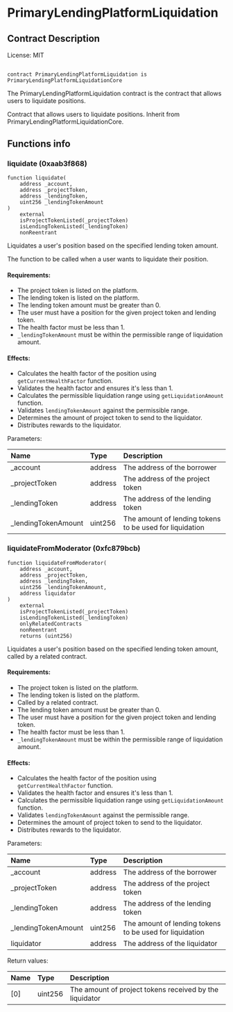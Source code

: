 # PrimaryLendingPlatformLiquidation

## Contract Description


License: MIT

## 

```solidity
contract PrimaryLendingPlatformLiquidation is PrimaryLendingPlatformLiquidationCore
```

The PrimaryLendingPlatformLiquidation contract is the contract that allows users to liquidate positions.

Contract that allows users to liquidate positions. Inherit from PrimaryLendingPlatformLiquidationCore.
## Functions info

### liquidate (0xaab3f868)

```solidity
function liquidate(
    address _account,
    address _projectToken,
    address _lendingToken,
    uint256 _lendingTokenAmount
)
    external
    isProjectTokenListed(_projectToken)
    isLendingTokenListed(_lendingToken)
    nonReentrant
```

Liquidates a user's position based on the specified lending token amount.

The function to be called when a user wants to liquidate their position.
#### Requirements:
- The project token is listed on the platform.
- The lending token is listed on the platform.
- The lending token amount must be greater than 0.
- The user must have a position for the given project token and lending token.
- The health factor must be less than 1.
- `_lendingTokenAmount` must be within the permissible range of liquidation amount.
#### Effects:
- Calculates the health factor of the position using `getCurrentHealthFactor` function.
- Validates the health factor and ensures it's less than 1.
- Calculates the permissible liquidation range using `getLiquidationAmount` function.
- Validates `lendingTokenAmount` against the permissible range.
- Determines the amount of project token to send to the liquidator.
- Distributes rewards to the liquidator.


Parameters:

| Name                | Type    | Description                                             |
| :------------------ | :------ | :------------------------------------------------------ |
| _account            | address | The address of the borrower                             |
| _projectToken       | address | The address of the project token                        |
| _lendingToken       | address | The address of the lending token                        |
| _lendingTokenAmount | uint256 | The amount of lending tokens to be used for liquidation |

### liquidateFromModerator (0xfc879bcb)

```solidity
function liquidateFromModerator(
    address _account,
    address _projectToken,
    address _lendingToken,
    uint256 _lendingTokenAmount,
    address liquidator
)
    external
    isProjectTokenListed(_projectToken)
    isLendingTokenListed(_lendingToken)
    onlyRelatedContracts
    nonReentrant
    returns (uint256)
```

Liquidates a user's position based on the specified lending token amount, called by a related contract.
#### Requirements:
- The project token is listed on the platform.
- The lending token is listed on the platform.
- Called by a related contract.
- The lending token amount must be greater than 0.
- The user must have a position for the given project token and lending token.
- The health factor must be less than 1.
- `_lendingTokenAmount` must be within the permissible range of liquidation amount.
#### Effects:
- Calculates the health factor of the position using `getCurrentHealthFactor` function.
- Validates the health factor and ensures it's less than 1.
- Calculates the permissible liquidation range using `getLiquidationAmount` function.
- Validates `lendingTokenAmount` against the permissible range.
- Determines the amount of project token to send to the liquidator.
- Distributes rewards to the liquidator.


Parameters:

| Name                | Type    | Description                                               |
| :------------------ | :------ | :-------------------------------------------------------- |
| _account            | address | The address of the borrower                               |
| _projectToken       | address | The address of the project token                          |
| _lendingToken       | address | The address of the lending token                          |
| _lendingTokenAmount | uint256 | The amount of lending tokens to be used for liquidation   |
| liquidator          | address | The address of the liquidator                             |


Return values:

| Name | Type    | Description                                             |
| :--- | :------ | :------------------------------------------------------ |
| [0]  | uint256 | The amount of project tokens received by the liquidator |
